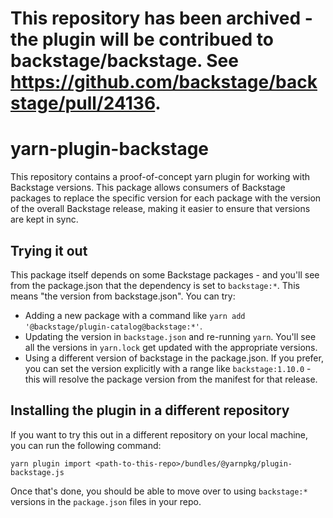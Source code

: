 # This repository has been archived - the plugin will be contribued to backstage/backstage. See https://github.com/backstage/backstage/pull/24136.

# yarn-plugin-backstage

This repository contains a proof-of-concept yarn plugin for working with
Backstage versions. This package allows consumers of Backstage packages to
replace the specific version for each package with the version of the overall
Backstage release, making it easier to ensure that versions are kept in sync.

## Trying it out

This package itself depends on some Backstage packages - and you'll see from the
package.json that the dependency is set to `backstage:*`. This means "the
version from backstage.json". You can try:

* Adding a new package with a command like `yarn add
  '@backstage/plugin-catalog@backstage:*'`.
* Updating the version in `backstage.json` and re-running `yarn`. You'll see all
  the versions in `yarn.lock` get updated with the appropriate versions.
* Using a different version of backstage in the package.json. If you prefer, you
  can set the version explicitly with a range like `backstage:1.10.0` - this
  will resolve the package version from the manifest for that release.

## Installing the plugin in a different repository

If you want to try this out in a different repository on your local machine, you
can run the following command:

```
yarn plugin import <path-to-this-repo>/bundles/@yarnpkg/plugin-backstage.js
```

Once that's done, you should be able to move over to using `backstage:*`
versions in the `package.json` files in your repo.

